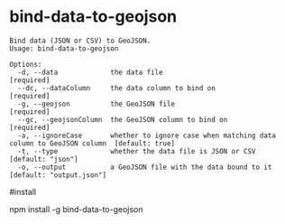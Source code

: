 bind-data-to-geojson
=============

	Bind data (JSON or CSV) to GeoJSON.
	Usage: bind-data-to-geojson

	Options:
	  -d, --data             the data file                                                       [required]
	  --dc, --dataColumn     the data column to bind on                                          [required]
	  -g, --geojson          the GeoJSON file                                                    [required]
	  --gc, --geojsonColumn  the GeoJSON column to bind on                                       [required]
	  -a, --ignoreCase       whether to ignore case when matching data column to GeoJSON column  [default: true]
	  -t, --type             whether the data file is JSON or CSV                                [default: "json"]
	  -o, --output           a GeoJSON file with the data bound to it                            [default: "output.json"]


#install

npm install -g bind-data-to-geojson
